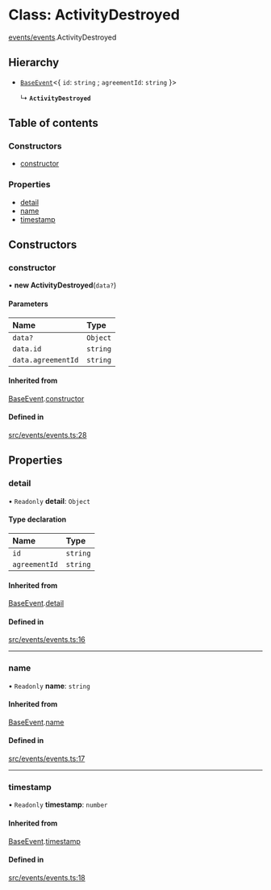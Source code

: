 # Class: ActivityDestroyed

[events/events](../modules/events_events).ActivityDestroyed

## Hierarchy

- [`BaseEvent`](events_events.BaseEvent)<{ `id`: `string` ; `agreementId`: `string` }\>

  ↳ **`ActivityDestroyed`**

## Table of contents

### Constructors

- [constructor](events_events.ActivityDestroyed#constructor)

### Properties

- [detail](events_events.ActivityDestroyed#detail)
- [name](events_events.ActivityDestroyed#name)
- [timestamp](events_events.ActivityDestroyed#timestamp)

## Constructors

### constructor

• **new ActivityDestroyed**(`data?`)

#### Parameters

| Name               | Type     |
| :----------------- | :------- |
| `data?`            | `Object` |
| `data.id`          | `string` |
| `data.agreementId` | `string` |

#### Inherited from

[BaseEvent](events_events.BaseEvent).[constructor](events_events.BaseEvent#constructor)

#### Defined in

[src/events/events.ts:28](https://github.com/golemfactory/golem-js/blob/614ea72/src/events/events.ts#L28)

## Properties

### detail

• `Readonly` **detail**: `Object`

#### Type declaration

| Name          | Type     |
| :------------ | :------- |
| `id`          | `string` |
| `agreementId` | `string` |

#### Inherited from

[BaseEvent](events_events.BaseEvent).[detail](events_events.BaseEvent#detail)

#### Defined in

[src/events/events.ts:16](https://github.com/golemfactory/golem-js/blob/614ea72/src/events/events.ts#L16)

---

### name

• `Readonly` **name**: `string`

#### Inherited from

[BaseEvent](events_events.BaseEvent).[name](events_events.BaseEvent#name)

#### Defined in

[src/events/events.ts:17](https://github.com/golemfactory/golem-js/blob/614ea72/src/events/events.ts#L17)

---

### timestamp

• `Readonly` **timestamp**: `number`

#### Inherited from

[BaseEvent](events_events.BaseEvent).[timestamp](events_events.BaseEvent#timestamp)

#### Defined in

[src/events/events.ts:18](https://github.com/golemfactory/golem-js/blob/614ea72/src/events/events.ts#L18)
